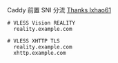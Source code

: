 Caddy 前置 SNI 分流
[Thanks lxhao61](https://github.com/lxhao61/integrated-examples)

```
# VLESS Vision REALITY
  reality.example.com

# VLESS XHTTP TLS
  reality.example.com
  xhttp.example.com
```
